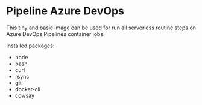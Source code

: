 # Pipeline Azure DevOps

This tiny and basic image can be used for run all serverless routine steps on Azure DevOps Pipelines container jobs.

Installed packages:

- node
- bash
- curl
- rsync
- git
- docker-cli
- cowsay
